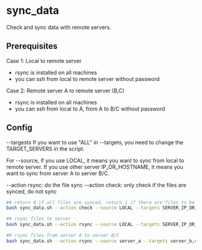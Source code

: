 # sync_data

Check and sync data with remote servers.

## Prerequisites

Case 1: Local to remote server
- rsync is installed on all machines
- you can ssh from local to remote server without password

Case 2: Remote server A to remote server (B,C)
- rsync is installed on all machines
- you can ssh from local to A, from A to B/C without password


## Config

--targests If you want to use "ALL" in --targets, you need to change the TARGET_SERVERS in the script.

For --source, if you use LOCAL, it means you want to sync from local to remote server. If you use other server IP_OR_HOSTNAME, it means you want to sync from server A to server B/C.

--action rsync: do the file sync
--action check: only check if the files are synced, do not sync


```bash
## return 0 if all files are synced, return 1 if there are files to be synced
bash sync_data.sh --action check --source LOCAL --targets SERVER_IP_OR_HOSTNAME --dir "~/path/to/sync"

## rsync files to server
bash sync_data.sh --action rsync --source LOCAL --targets SERVER_IP_OR_HOSTNAME --dir "~/path/to/sync"

## rsync files from server A to server B/C
bash sync_data.sh --action rsync --source server_a --targets server_b,server_c --dir "~/path/to/sync"
```
